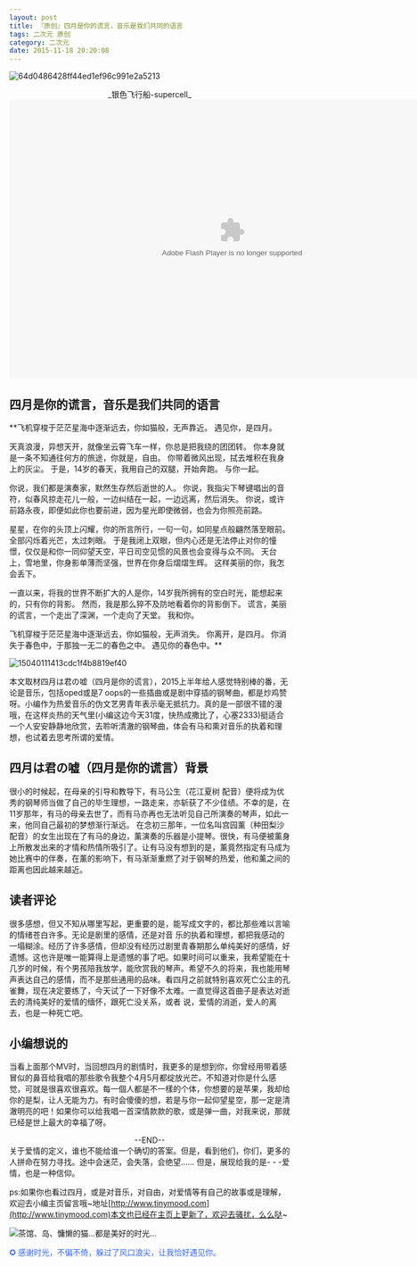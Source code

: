 ```yaml
---
layout: post
title: 『原创』四月是你的谎言，音乐是我们共同的语言
tags: 二次元 原创
category: 二次元
date: 2015-11-18 20:20:08
---
```


![64d0486428ff44ed1ef96c991e2a5213](http://7xlkoc.com1.z0.glb.clouddn.com/wp-content/uploads/2015/11/201511181217599.png)

<center>_银色飞行船-supercell_</center>
<embed height="500" width="800" quality="high" allowfullscreen="true" type="application/x-shockwave-flash" src="http://share.acg.tv/flash.swf" flashvars="aid=2128834&page=1" pluginspage="http://www.adobe.com/shockwave/download/download.cgi?P1_Prod_Version=ShockwaveFlash"></embed>

## 四月是你的谎言，音乐是我们共同的语言

**飞机穿梭于茫茫星海中逐渐远去，你如猫般，无声靠近。
遇见你，是四月。

天真浪漫，异想天开，就像坐云霄飞车一样，你总是把我绕的团团转。
你本身就是一条不知通往何方的旅途，你就是，自由。
你带着微风出现，拭去堆积在我身上的灰尘。
于是，14岁的春天，我用自己的双腿，开始奔跑。
与你一起。

你说，我们都是演奏家，默然生存然后逝世的人。
你说，我指尖下琴键唱出的音符，似春风掠走花儿一般，一边纠结在一起，一边远离，然后消失。
你说，或许前路永夜，即便如此你也要前进，因为星光即使微弱，也会为你照亮前路。

星星，在你的头顶上闪耀，你的所言所行，一句一句，如同星点般翩然落至眼前。全部闪烁着光芒，太过刺眼。
于是我闭上双眼，但内心还是无法停止对你的憧憬，仅仅是和你一同仰望天空，平日司空见惯的风景也会变得与众不同。
天台上，雪地里，你身影单薄而坚强，世界在你身后熠熠生辉。
这样美丽的你，我怎会丢下。

一直以来，将我的世界不断扩大的人是你，14岁我所拥有的空白时光，能想起来的，只有你的背影。
然而，我是那么猝不及防地看着你的背影倒下。
谎言，美丽的谎言，一个走出了深渊，一个走向了天堂。
我和你。

飞机穿梭于茫茫星海中逐渐远去，你如猫般，无声消失。
你离开，是四月。
你消失于春色中，于那独一无二的春色之中。
遇见你的春色中。**

![15040111413cdc1f4b8819ef40](http://7xlkoc.com1.z0.glb.clouddn.com/wp-content/uploads/2015/11/2015111812150492.jpg)

本文取材四月は君の嘘（四月是你的谎言），2015上半年给人感觉特别棒的番，无论是音乐，包括oped或是7 oops的一些插曲或是剧中穿插的钢琴曲，都是炒鸡赞呀。小编作为热爱音乐的伪文艺男青年表示毫无抵抗力。真的是一部很不错的漫哦，在这样炎热的天气里(小编这边今天31度，快热成撒比了，心塞2333)挺适合一个人安安静静地欣赏，去聆听清澈的钢琴曲，体会有马和熏对音乐的执着和理想，也试着去思考所谓的爱情。

## 四月は君の嘘（四月是你的谎言）背景

很小的时候起，在母亲的引导和教导下，有马公生（花江夏树 配音）便将成为优秀的钢琴师当做了自己的毕生理想，一路走来，亦斩获了不少佳绩。不幸的是，在11岁那年，有马的母亲去世了，而有马亦再也无法听见自己所演奏的琴声，如此一来，他同自己最初的梦想渐行渐远。
在念初三那年，一位名叫宫园薰（种田梨沙 配音）的女生出现在了有马的身边，薰演奏的乐器是小提琴。很快，有马便被薰身上所散发出来的才情和热情所吸引了。让有马没有想到的是，薰竟然指定有马成为 她比赛中的伴奏，在薰的影响下，有马渐渐重燃了对于钢琴的热爱，他和薰之间的距离也因此越来越近。

## 读者评论

很多感想，但又不知从哪里写起，更重要的是，能写成文字的，都比那些难以言喻的情绪苍白许多。无论是剧里的感情，还是对音 乐的执着和理想，都把我感动的一塌糊涂。经历了许多感情，但却没有经历过剧里青春期那么单纯美好的感情，好遗憾。这也许是唯一能算得上是遗憾的事了吧。如果时间可以重来，我希望能在十几岁的时候，有个男孩陪我放学，能欣赏我的琴声。希望不久的将来，我也能用琴声表达自己的感情，而不是那些通用的品味。看四月之前就特别喜欢死亡公主的孔雀舞，现在决定要练了，今天试了一下好像不太难。一直觉得这首曲子是表达对逝去的清纯美好的爱情的缅怀，跟死亡没关系，或者 说，爱情的消逝，爱人的离去，也是一种死亡吧。

## 小编想说的

当看上面那个MV时，当回想四月的剧情时，我更多的是想到你，你曾经用带着感冒似的鼻音给我唱的那些歌令我整个4月5月都绽放光芒。不知道对你是什么感觉，可就是很喜欢很喜欢。每一個人都是不一樣的个体，你想要的是苹果，我却给你的是梨，让人无能为力。有时会傻傻的想，若是与你一起仰望星空，那一定是清澈明亮的吧！如果你可以给我唱一首深情款款的歌，或是弹一曲，对我来说，那就已经是世上最大的幸福了呀。

<center>--END--</center>
关于爱情的定义，谁也不能给谁一个确切的答案。但是，看到他们，你们，更多的人拼命在努力寻找。途中会迷茫，会失落，会绝望…… 但是，展现给我的是- - -爱情，也是一种信仰。

ps:如果你也看过四月，或是对音乐，对自由，对爱情等有自己的故事或是理解，欢迎去小编主页留言哦~地址[http://www.tinymood.com](http://www.tinymood.com)本文也已经在主页上更新了，欢迎去骚扰，么么哒~

![](http://7xlkoc.com1.z0.glb.clouddn.com/qrcode.jpg "茶馆、岛、慵懒的猫...都是美好的时光...")

<span style="color: #3366ff;">✪ 感谢时光，不偏不倚，躲过了风口浪尖，让我恰好遇见你。</span>